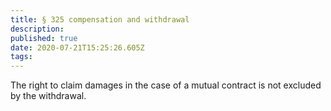 ```yaml
---
title: § 325 compensation and withdrawal 
description: 
published: true
date: 2020-07-21T15:25:26.605Z
tags: 
---
```


The right to claim damages in the case of a mutual contract is not excluded by the withdrawal.
